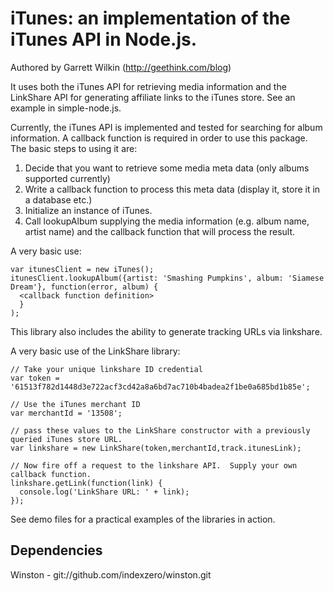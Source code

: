 iTunes: an implementation of the iTunes API in Node.js.
======================================================

Authored by Garrett Wilkin (http://geethink.com/blog)

It uses both the iTunes API for retrieving media information and the LinkShare API for generating affiliate links to the iTunes store. See an example in simple-node.js.

Currently, the iTunes API is implemented and tested for searching for album information.  A callback function is required in order to use this package.  The basic steps to using it are:

1. Decide that you want to retrieve some media meta data (only albums supported currently)
2. Write a callback function to process this meta data (display it, store it in a database etc.)
3. Initialize an instance of iTunes.
4. Call lookupAlbum supplying the media information (e.g. album name, artist name) and the callback function that will process the result.

A very basic use:

    var itunesClient = new iTunes();
    itunesClient.lookupAlbum({artist: 'Smashing Pumpkins', album: 'Siamese Dream'}, function(error, album) {
      <callback function definition>
      }
    );


This library also includes the ability to generate tracking URLs via linkshare.

A very basic use of the LinkShare library:

    // Take your unique linkshare ID credential
    var token = '61513f782d1448d3e722acf3cd42a8a6bd7ac710b4badea2f1be0a685bd1b85e';

    // Use the iTunes merchant ID
    var merchantId = '13508';

    // pass these values to the LinkShare constructor with a previously queried iTunes store URL.
    var linkshare = new LinkShare(token,merchantId,track.itunesLink);

    // Now fire off a request to the linkshare API.  Supply your own callback function.
    linkshare.getLink(function(link) {
      console.log('LinkShare URL: ' + link);
    });

See demo files for a practical examples of the libraries in action.

Dependencies
------------
Winston - git://github.com/indexzero/winston.git
